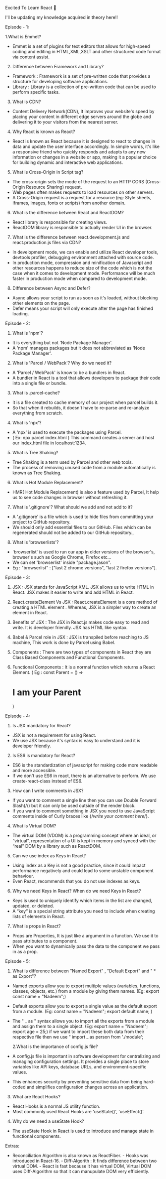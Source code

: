 Excited To Learn React 🚀

I'll be updating my knowledge acquired in theory here!!

Episode - 1:

1.What is Emmet?

- Emmet is a set of plugins for text editors that allows for high-speed coding and editing in HTML,XML,XSLT and other structured code format via content assist.

2. Difference between Framework and Library?

- Framework : Framework is a set of pre-written code that provides a structure for developing software applications.
- Library : Library is a collection of pre-written code that can be used to perform specific tasks.

3. What is CDN?

- Content Delivery Network(CDN), It improves your website's speed by placing your content in different edge servers around the globe and delivering it to your visitors from the nearest server.

4. Why React is known as React?

- React is known as React because it is designed to react to changes in data and update the user interface accordingly.
  In simple words, it's like a responsive friend who quickly responds and adapts to any new information or changes in a website or app, making it a popular choice for building dynamic and interactive web applications.

5. What is Cross-Origin in Script tag?

- The cross-origin sets the mode of the request to an HTTP CORS (Cross-Origin Resource Sharing) request.
- Web pages often makes requests to load resources on other servers.
- A Cross-Origin request is a request for a resource (eg: Style sheets, Iframes, images, fonts or scripts) from another domain.

6. What is the difference between React and ReactDOM?

- React library is responsible for creating views.
- ReactDOM library is responsible to actually render UI in the browser.

7. What is the difference between react.development.js and react.production.js files via CDN?

- In development mode, we can enable and utilize React developer tools, devtools profiler, debugging environment attached with source code.
- In production mode, compression and minification of Javascript and other resources happens to reduce size of the code which is not the case when it comes to development mode.
  Performance will be much faster in production mode when compared to development mode.

8. Difference between Async and Defer?

- Async allows your script to run as soon as it's loaded, without blocking other elements on the page.
- Defer means your script will only execute after the page has finished loading.

Episode - 2:

1. What is 'npm'?

- It is everything but not 'Node Package Manager'.
- A 'npm' manages packages but it does not abbreviated as 'Node Package Manager'.

2. What is 'Parcel / WebPack'? Why do we need it?

- A 'Parcel / WebPack' is know to be a bundlers in React.
- A bundler in React is a tool that allows developers to package their code into a single file or bundle.

3. What is .parcel-cache?

- It is a file created to cache memory of our project when parcel builds it.
- So that when it rebuilds, it doesn't have to re-parse and re-analyze everything from scratch.

4. What is 'npx'?

- A 'npx' is used to execute the packages using Parcel.
- ( Ex: npx parcel index.html ) This command creates a server and host our index.html file in localhost:1234.

5. What is Tree Shaking?

- Tree Shaking is a term used by Parcel and other web tools.
- The process of removing unused code from a module automatically is known as Tree Shaking.

6. What is Hot Module Replacement?

- HMR( Hot Module Replacement) is also a feature used by Parcel, It help us to see code changes in browser without refreshing it.

7. What is '.gitignore'? What should we add and not add to it?

- A '.gitignore' is a file which is used to hide files from committing your project to GitHub repository.
- We should only add essential files to our GitHub. Files which can be regenerated should not be added to our GitHub repository.,

8. What is 'browserlists'?

- 'browserlist' is used to run our app in older versions of the browser's, browser's such as Google Chrome, Firefox etc...
- We can set 'browserlist' inside "package.jason".
- Eg : "browserlist" : ["last 2 chrome versions", "last 2 firefox versions"].

Episode - 3:

1. JSX : JSX stands for JavaScript XML. JSX allows us to write HTML in React. JSX makes it easier to write and add HTML in React.

2. React.createElement Vs JSX : React.createElement is a core method of creating a HTML element . Whereas, JSX is a simpler way to create an element in React.

3. Benefits of JSX : The JSX in React.js makes code easy to read and write. It is developer friendly. JSX has HTML like syntax.

4. Babel & Parcel role in JSX : JSX is transpiled before reaching to JS machine, This work is done by Parcel using Babel.

5. Components : There are two types of components in React they are Class Based Components and Functional Components.

6. Functional Components : It is a normal function which returns a React Element. ( Eg : const Parent = () => <h1>I am your Parent</h1>)

Episode - 4:

1. Is JSX mandatory for React?

- JSX is not a requirement for using React.
- We use JSX because it's syntax is easy to understand and it is developer friendly.

2. Is ES6 is mandatory for React?

- ES6 is the standardization of javascript for making code more readable and more accessible.
- If we don't use ES6 in react, there is an alternative to perform. We use create-react-class instead of ES6.

3. How can I write comments in JSX?

- If you want to comment a single line then you can use Double Forward Slash(//) but it can only be used outside of the render block.
- If you want to comment something in JSX you need to use JavaScript comments inside of Curly braces like {/_write your comment here_/}.

4. What is Virtual DOM?

- The virtual DOM (VDOM) is a programming concept where an ideal, or “virtual”, representation of a UI is kept in memory and synced with the “real” DOM by a library such as ReactDOM.

5. Can we use index as Keys in React?

- Using index as a Key is not a good practice, since it could impact performance negatively and could lead to some unstable component behaviour.
- Even React, recommends that you do not use indexes as keys.

6. Why we need Keys in React? When do we need Keys in React?

- Keys is used to uniquely identify which items in the list are changed, updated, or deleted.
- A “key” is a special string attribute you need to include when creating lists of elements in React.

7. What is props in React?

- Props are Properties, It is just like a argument in a function. We use it to pass attributes to a component.
- When you want to dynamically pass the data to the component we pass in as a prop.

Episode - 5:

1. What is difference between "Named Export" , "Default Export" and " \* as Export"?

- Named exports allow you to export multiple values (variables, functions, classes, objects, etc.) from a module by giving them names. (Eg: export const name = "Nadeem";)

- Default exports allow you to export a single value as the default export from a module. (Eg: const name = "Nadeem"; export default name; )

- The " _ as " syntax allows you to import all the exports from a module and assign them to a single object. (Eg: export name = "Nadeem"; export age = 25;) if we want to import these both data from their respective file then we use " import _ as person from './module';

  2.What is the importance of config.js file?

- A config.js file is important in software development for centralizing and managing configuration settings. It provides a single place to store variables like API keys, database URLs, and environment-specific values.
- This enhances security by preventing sensitive data from being hard-coded and simplifies configuration changes across an application.

3. What are React Hooks?

- React Hooks is a normal JS utility function.
- Most commonly used React Hooks are 'useState()', 'useEffect()'.

4. Why do we need a useState Hook?

- The useState Hook in React is used to introduce and manage state in functional components.

Extras:  
 - Reconciliation Algorithm is also known as ReactFiber. - Hooks was introduced in React-16. - Diff-Algorith : It finds difference between two virtual DOM. - React is fast because it has virtual DOM, Virtual DOM uses Diff-Algorithm so that it can manupulate DOM very efficiently.
